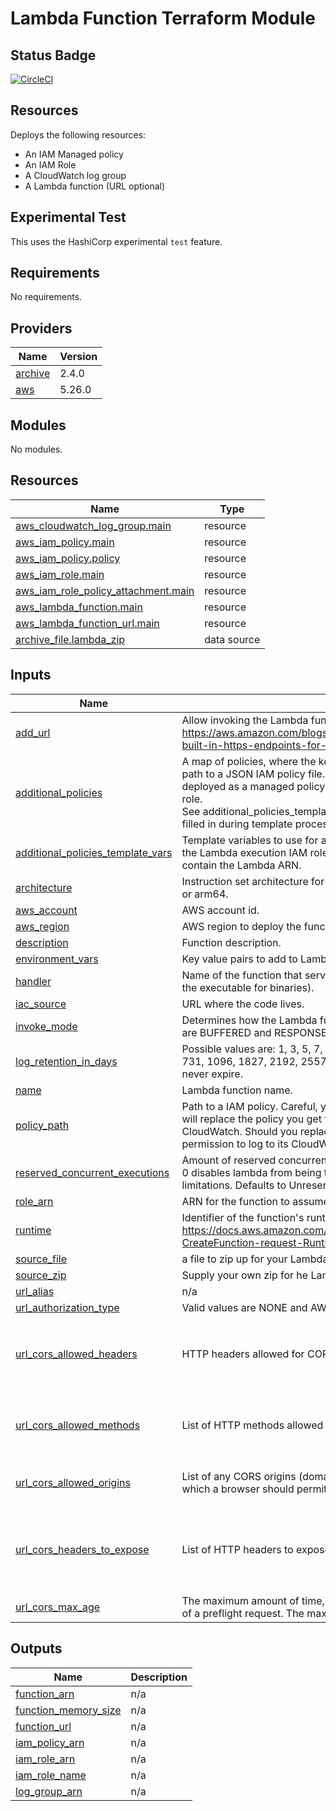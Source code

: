 # Lambda Function Terraform Module

## Status Badge

[![CircleCI](https://dl.circleci.com/status-badge/img/gh/kohirens/aws-tf-lambda-function/tree/main.svg?style=svg&circle-token=ac24e63ddc40ab9086688c56e660e74fb70ad1ed)](https://dl.circleci.com/status-badge/redirect/gh/kohirens/aws-tf-lambda-function/tree/main)

## Resources

Deploys the following resources:
* An IAM Managed policy
* An IAM Role
* A CloudWatch log group
* A Lambda function (URL optional)

## Experimental Test

This uses the HashiCorp experimental `test` feature. 

<!-- BEGIN_TF_DOCS -->
## Requirements

No requirements.

## Providers

| Name | Version |
|------|---------|
| <a name="provider_archive"></a> [archive](#provider\_archive) | 2.4.0 |
| <a name="provider_aws"></a> [aws](#provider\_aws) | 5.26.0 |

## Modules

No modules.

## Resources

| Name | Type |
|------|------|
| [aws_cloudwatch_log_group.main](https://registry.terraform.io/providers/hashicorp/aws/latest/docs/resources/cloudwatch_log_group) | resource |
| [aws_iam_policy.main](https://registry.terraform.io/providers/hashicorp/aws/latest/docs/resources/iam_policy) | resource |
| [aws_iam_policy.policy](https://registry.terraform.io/providers/hashicorp/aws/latest/docs/resources/iam_policy) | resource |
| [aws_iam_role.main](https://registry.terraform.io/providers/hashicorp/aws/latest/docs/resources/iam_role) | resource |
| [aws_iam_role_policy_attachment.main](https://registry.terraform.io/providers/hashicorp/aws/latest/docs/resources/iam_role_policy_attachment) | resource |
| [aws_lambda_function.main](https://registry.terraform.io/providers/hashicorp/aws/latest/docs/resources/lambda_function) | resource |
| [aws_lambda_function_url.main](https://registry.terraform.io/providers/hashicorp/aws/latest/docs/resources/lambda_function_url) | resource |
| [archive_file.lambda_zip](https://registry.terraform.io/providers/hashicorp/archive/latest/docs/data-sources/file) | data source |

## Inputs

| Name | Description | Type | Default | Required |
|------|-------------|------|---------|:--------:|
| <a name="input_add_url"></a> [add\_url](#input\_add\_url) | Allow invoking the Lambda function via HTTPS. See https://aws.amazon.com/blogs/aws/announcing-aws-lambda-function-urls-built-in-https-endpoints-for-single-function-microservices/ | `bool` | `false` | no |
| <a name="input_additional_policies"></a> [additional\_policies](#input\_additional\_policies) | A map of policies, where the key is the name of the policy and the value is a<br>path to a JSON IAM policy file. This file will be parsed as a template and<br>deployed as a managed policy, then attached to the Lambda execution IAM role.<br>See additional\_policies\_template\_vars for how to add your own variable to be<br>filled in during template processing. | `map(object({}))` | `null` | no |
| <a name="input_additional_policies_template_vars"></a> [additional\_policies\_template\_vars](#input\_additional\_policies\_template\_vars) | Template variables to use for additional manages policies files to attach to<br>the Lambda execution IAM role. These will be merged with variable that<br>contain the Lambda ARN. | `map(object({}))` | `{}` | no |
| <a name="input_architecture"></a> [architecture](#input\_architecture) | Instruction set architecture for your Lambda function. Valid values are x86\_64 or arm64. | `string` | `"x86_64"` | no |
| <a name="input_aws_account"></a> [aws\_account](#input\_aws\_account) | AWS account id. | `number` | n/a | yes |
| <a name="input_aws_region"></a> [aws\_region](#input\_aws\_region) | AWS region to deploy the function. | `string` | n/a | yes |
| <a name="input_description"></a> [description](#input\_description) | Function description. | `string` | `null` | no |
| <a name="input_environment_vars"></a> [environment\_vars](#input\_environment\_vars) | Key value pairs to add to Lambda function as environment variables. | `map(string)` | `null` | no |
| <a name="input_handler"></a> [handler](#input\_handler) | Name of the function that serves as the entrypoint in your code (or the name of the executable for binaries). | `string` | n/a | yes |
| <a name="input_iac_source"></a> [iac\_source](#input\_iac\_source) | URL where the code lives. | `string` | n/a | yes |
| <a name="input_invoke_mode"></a> [invoke\_mode](#input\_invoke\_mode) | Determines how the Lambda function responds to an invocation. Valid values are BUFFERED and RESPONSE\_STREAM. | `string` | `"BUFFERED"` | no |
| <a name="input_log_retention_in_days"></a> [log\_retention\_in\_days](#input\_log\_retention\_in\_days) | Possible values are: 1, 3, 5, 7, 14, 30, 60, 90, 120, 150, 180, 365, 400, 545, 731, 1096, 1827, 2192, 2557, 2922, 3288, 3653, and 0. If you select 0 they never expire. | `number` | `14` | no |
| <a name="input_name"></a> [name](#input\_name) | Lambda function name. | `string` | n/a | yes |
| <a name="input_policy_path"></a> [policy\_path](#input\_policy\_path) | Path to a IAM policy. Careful, you may want to use additional\_policies, as this will replace the policy you get for free that grants permission to create logs in CloudWatch. Should you replace this make sure your function still has permission to log to its CloudWatch log group. | `string` | `null` | no |
| <a name="input_reserved_concurrent_executions"></a> [reserved\_concurrent\_executions](#input\_reserved\_concurrent\_executions) | Amount of reserved concurrent executions for this lambda function. A value of 0 disables lambda from being triggered and -1 removes any concurrency limitations. Defaults to Unreserved Concurrency Limits. | `string` | `-1` | no |
| <a name="input_role_arn"></a> [role\_arn](#input\_role\_arn) | ARN for the function to assume, this will be used instad of making a new role. | `string` | `null` | no |
| <a name="input_runtime"></a> [runtime](#input\_runtime) | Identifier of the function's runtime. See https://docs.aws.amazon.com/lambda/latest/dg/API_CreateFunction.html#SSS-CreateFunction-request-Runtime | `string` | n/a | yes |
| <a name="input_source_file"></a> [source\_file](#input\_source\_file) | a file to zip up for your Lambda. Works well apps that build to a single binary. | `string` | `null` | no |
| <a name="input_source_zip"></a> [source\_zip](#input\_source\_zip) | Supply your own zip for he Lambda. | `string` | `null` | no |
| <a name="input_url_alias"></a> [url\_alias](#input\_url\_alias) | n/a | `string` | `null` | no |
| <a name="input_url_authorization_type"></a> [url\_authorization\_type](#input\_url\_authorization\_type) | Valid values are NONE and AWS\_IAM. | `string` | `"AWS_IAM"` | no |
| <a name="input_url_cors_allowed_headers"></a> [url\_cors\_allowed\_headers](#input\_url\_cors\_allowed\_headers) | HTTP headers allowed for CORS request. | `list(string)` | <pre>[<br>  "accept",<br>  "content-type",<br>  "origin"<br>]</pre> | no |
| <a name="input_url_cors_allowed_methods"></a> [url\_cors\_allowed\_methods](#input\_url\_cors\_allowed\_methods) | List of HTTP methods allowed for CORS request. | `list(string)` | <pre>[<br>  "GET",<br>  "HEAD",<br>  "POST"<br>]</pre> | no |
| <a name="input_url_cors_allowed_origins"></a> [url\_cors\_allowed\_origins](#input\_url\_cors\_allowed\_origins) | List of any CORS origins (domain, scheme, or port) other than its own from which a browser should permit loading resources | `list(string)` | <pre>[<br>  "*"<br>]</pre> | no |
| <a name="input_url_cors_headers_to_expose"></a> [url\_cors\_headers\_to\_expose](#input\_url\_cors\_headers\_to\_expose) | List of HTTP headers to expose in CORS response. | `list(string)` | <pre>[<br>  "access-control-allow-origin",<br>  "content-type",<br>  "date",<br>  "keep-alive"<br>]</pre> | no |
| <a name="input_url_cors_max_age"></a> [url\_cors\_max\_age](#input\_url\_cors\_max\_age) | The maximum amount of time, in seconds, that web browsers can cache results of a preflight request. The maximum value is 86400. | `number` | `0` | no |

## Outputs

| Name | Description |
|------|-------------|
| <a name="output_function_arn"></a> [function\_arn](#output\_function\_arn) | n/a |
| <a name="output_function_memory_size"></a> [function\_memory\_size](#output\_function\_memory\_size) | n/a |
| <a name="output_function_url"></a> [function\_url](#output\_function\_url) | n/a |
| <a name="output_iam_policy_arn"></a> [iam\_policy\_arn](#output\_iam\_policy\_arn) | n/a |
| <a name="output_iam_role_arn"></a> [iam\_role\_arn](#output\_iam\_role\_arn) | n/a |
| <a name="output_iam_role_name"></a> [iam\_role\_name](#output\_iam\_role\_name) | n/a |
| <a name="output_log_group_arn"></a> [log\_group\_arn](#output\_log\_group\_arn) | n/a |
<!-- END_TF_DOCS -->
